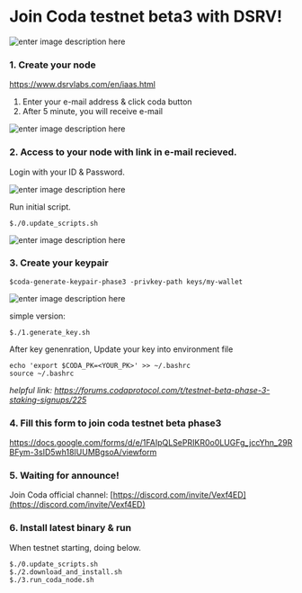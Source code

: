 # Join Coda testnet beta3 with DSRV!

![enter image description here](https://user-images.githubusercontent.com/21022937/87610675-f6c28900-c740-11ea-8446-a2cf1ddde1a5.png)

### 1. Create your node 
https://www.dsrvlabs.com/en/iaas.html
1. Enter your e-mail address & click coda button
2. After 5 minute, you will receive e-mail 

![enter image description here](https://user-images.githubusercontent.com/21022937/92073904-c5d10d00-edef-11ea-891e-dd6f5400ac6c.png)

### 2. Access to your node with link in e-mail recieved.
Login with your ID & Password.

![enter image description here](https://user-images.githubusercontent.com/21022937/92074045-1183b680-edf0-11ea-9313-962a4633267d.png)


Run initial script.
```
$./0.update_scripts.sh
```
![enter image description here](https://user-images.githubusercontent.com/21022937/92074155-527bcb00-edf0-11ea-8da1-d41ee889a61f.png)

### 3. Create your keypair
```
$coda-generate-keypair-phase3 -privkey-path keys/my-wallet
```
![enter image description here](https://user-images.githubusercontent.com/21022937/92074209-78a16b00-edf0-11ea-8fa0-a379859d2ff8.png)

simple version:
```
$./1.generate_key.sh
```
After key genenration, Update your key into environment file
```
echo 'export $CODA_PK=<YOUR_PK>' >> ~/.bashrc 
source ~/.bashrc
```
*helpful link: https://forums.codaprotocol.com/t/testnet-beta-phase-3-staking-signups/225*

### 4.  Fill this form to join coda testnet beta phase3
https://docs.google.com/forms/d/e/1FAIpQLSePRIKR0o0LUGFg_jccYhn_29RBFym-3sID5wh18IUUMBgsoA/viewform

### 5. Waiting for announce!
Join Coda official channel:
[https://discord.com/invite/Vexf4ED](https://discord.com/invite/Vexf4ED)


### 6. Install latest binary & run
When testnet starting, doing below.
```
$./0.update_scripts.sh
$./2.download_and_install.sh
$./3.run_coda_node.sh 
```
